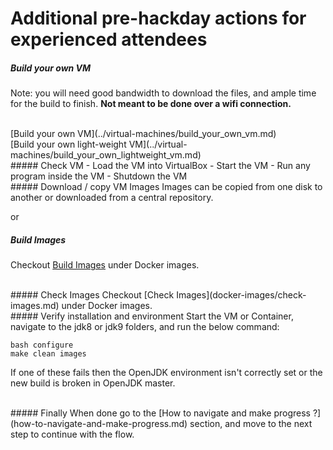 # Additional pre-hackday actions for experienced attendees

##### Build your own VM

Note: you will need good bandwidth to download the files, and ample time for the build to finish. **Not meant to be done over a wifi connection.**

<br/>
[Build your own VM](../virtual-machines/build_your_own_vm.md) <br/>
[Build your own light-weight VM](../virtual-machines/build_your_own_lightweight_vm.md)

<br/>
##### Check VM
- Load the VM into VirtualBox
- Start the VM
- Run any program inside the VM
- Shutdown the VM

<br/>
##### Download / copy VM Images
Images can be copied from one disk to another or downloaded from a central repository.

or
<br/>
##### Build Images
Checkout [Build Images](docker-images/build-images.md) under Docker images.

<br/>
##### Check Images
Checkout [Check Images](docker-images/check-images.md) under Docker images.

<br/>
##### Verify installation and environment
Start the VM or Container, navigate to the jdk8 or jdk9 folders, and run the below command:

```
bash configure
make clean images
```

If one of these fails then the OpenJDK environment isn't correctly set or the new build is broken in OpenJDK master.

<br/>
##### Finally
When done go to the [How to navigate and make progress ?](how-to-navigate-and-make-progress.md) section, and move to the next step to continue with the flow.